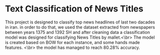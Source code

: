 # Text Classification of News Titles
This project is designed to classify top news headlines of last two dacades in iran. 
in order to do that, we used the dataset extracted from newspapers between years 1375 and 1392 SH and after cleaning data
a classification model was designed for classifying News Titles by mallet.<\br>
The model is created based on BOW for each instance, and some hands made features. <\br>
the model has managed to reach 80.28% accuracy.
